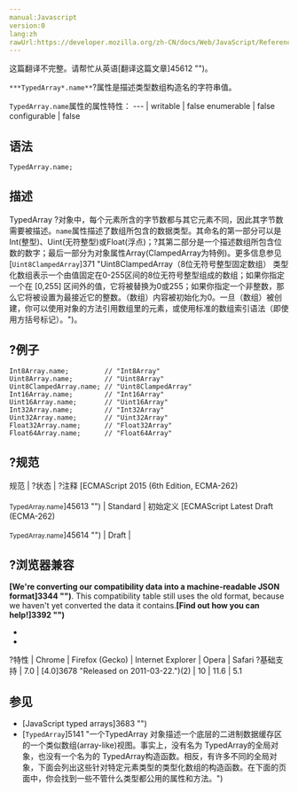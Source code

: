 ```yaml
---
manual:Javascript
version:0
lang:zh
rawUrl:https://developer.mozilla.org/zh-CN/docs/Web/JavaScript/Reference/Global_Objects/TypedArray/name#
---
```




这篇翻译不完整。请帮忙从英语[翻译这篇文章]45612 "")。






`***TypedArray*.name**`?属性是描述类型数组构造名的字符串值。


`TypedArray.name`属性的属性特性： 
 ---  | 
writable | false 
enumerable | false 
configurable | false 



## 语法<a name="语法"></a>

```
TypedArray.name;
```

## 描述<a name="描述"></a>


TypedArray ?对象中，每个元素所含的字节数都与其它元素不同，因此其字节数需要被描述。`name`属性描述了数组所包含的数据类型。其命名的第一部分可以是Int(整型)、Uint(无符整型)或Float(浮点)；?其第二部分是一个描述数组所包含位数的数字；最后一部分为对象属性Array(ClampedArray为特例)。更多信息参见[`Uint8ClampedArray`]371 "Uint8ClampedArray（8位无符号整型固定数组） 类型化数组表示一个由值固定在0-255区间的8位无符号整型组成的数组；如果你指定一个在 [0,255] 区间外的值，它将被替换为0或255；如果你指定一个非整数，那么它将被设置为最接近它的整数。（数组）内容被初始化为0。一旦（数组）被创建，你可以使用对象的方法引用数组里的元素，或使用标准的数组索引语法（即使用方括号标记）。")。


## ?例子<a name="例子"></a>

```
Int8Array.name;         // "Int8Array"
Uint8Array.name;        // "Uint8Array"
Uint8ClampedArray.name; // "Uint8ClampedArray"
Int16Array.name;        // "Int16Array"
Uint16Array.name;       // "Uint16Array"
Int32Array.name;        // "Int32Array"
Uint32Array.name;       // "Uint32Array"
Float32Array.name;      // "Float32Array"
Float64Array.name;      // "Float64Array"
```

## ?规范<a name="规范"></a>

规范 | ?状态 | ?注释 
[ECMAScript 2015 (6th Edition, ECMA-262)<br></br><small>TypedArray.name</small>]45613 "") | Standard | 初始定义 
[ECMAScript Latest Draft (ECMA-262)<br></br><small>TypedArray.name</small>]45614 "") | Draft |  


## ?浏览器兼容<a name="浏览器兼容"></a>


**[We&#39;re converting our compatibility data into a machine-readable JSON format]3344 "")**. This compatibility table still uses the old format, because we haven&#39;t yet converted the data it contains.**[Find out how you can help!]3392 "")**


* 
* 

?特性 | Chrome | Firefox (Gecko) | Internet Explorer | Opera | Safari 
?基础支持 | 7.0 | [4.0]3678 "Released on 2011-03-22.")(2) | 10 | 11.6 | 5.1 




## 参见<a name="参见"></a>

* [JavaScript typed arrays]3683 "")
* [`TypedArray`]5141 "一个TypedArray 对象描述一个底层的二进制数据缓存区的一个类似数组(array-like)视图。事实上，没有名为 TypedArray的全局对象，也没有一个名为的 TypedArray构造函数。相反，有许多不同的全局对象，下面会列出这些针对特定元素类型的类型化数组的构造函数。在下面的页面中，你会找到一些不管什么类型都公用的属性和方法。")



